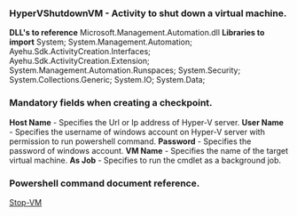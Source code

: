 ﻿
### HyperVShutdownVM - Activity to shut down a virtual machine.
**DLL's to reference**
Microsoft.Management.Automation.dll
**Libraries to import**
System;
System.Management.Automation;
Ayehu.Sdk.ActivityCreation.Interfaces;
Ayehu.Sdk.ActivityCreation.Extension;
System.Management.Automation.Runspaces;
System.Security;
System.Collections.Generic;
System.IO;
System.Data;

### Mandatory fields when creating a checkpoint.
**Host Name** - Specifies the Url or Ip address of Hyper-V server.
**User Name** - Specifies the username of windows account on Hyper-V server with permission to run powershell command.
**Password** - Specifies the password of windows account.
**VM Name** - Specifies the name of the target virtual machine.
**As Job** - Specifies to run the cmdlet as a background job.

### Powershell command document reference.

[Stop-VM](https://www.notion.so/insk/VM-Shutdown-4ddde2a4769a44aebc4680cbb515a5e7#50cfaa909d8649b78fff5c3f7ab5d118)